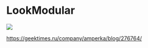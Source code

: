 ﻿# LookModular
<a href = "https://geektimes.ru/company/amperka/blog/276764/"><img src="https://habrastorage.org/files/835/f13/10b/835f1310b7984b87872171f6a3a7407f.jpg" align = "center"/></a>

https://geektimes.ru/company/amperka/blog/276764/
